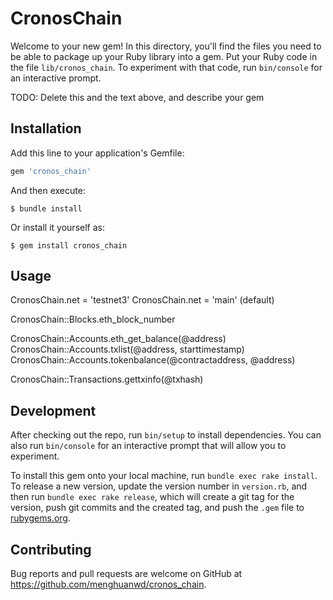 # CronosChain

Welcome to your new gem! In this directory, you'll find the files you need to be able to package up your Ruby library into a gem. Put your Ruby code in the file `lib/cronos_chain`. To experiment with that code, run `bin/console` for an interactive prompt.

TODO: Delete this and the text above, and describe your gem

## Installation

Add this line to your application's Gemfile:

```ruby
gem 'cronos_chain'
```

And then execute:

    $ bundle install

Or install it yourself as:

    $ gem install cronos_chain

## Usage

CronosChain.net = 'testnet3'
CronosChain.net = 'main' (default)

CronosChain::Blocks.eth_block_number

CronosChain::Accounts.eth_get_balance(@address)
CronosChain::Accounts.txlist(@address, starttimestamp)
CronosChain::Accounts.tokenbalance(@contractaddress, @address)

CronosChain::Transactions.gettxinfo(@txhash)

## Development

After checking out the repo, run `bin/setup` to install dependencies. You can also run `bin/console` for an interactive prompt that will allow you to experiment.

To install this gem onto your local machine, run `bundle exec rake install`. To release a new version, update the version number in `version.rb`, and then run `bundle exec rake release`, which will create a git tag for the version, push git commits and the created tag, and push the `.gem` file to [rubygems.org](https://rubygems.org).

## Contributing

Bug reports and pull requests are welcome on GitHub at https://github.com/menghuanwd/cronos_chain.

